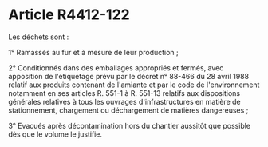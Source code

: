 # Article R4412-122

Les déchets sont : 

1° Ramassés au fur et à mesure de leur production ; 

2° Conditionnés dans des emballages appropriés et fermés, avec apposition de l'étiquetage prévu par le décret n° 88-466 du 28 avril 1988 relatif aux produits contenant de l'amiante et par le code de l'environnement notamment en ses articles R. 551-1 à R. 551-13 relatifs aux dispositions générales relatives à tous les ouvrages d'infrastructures en matière de stationnement, chargement ou déchargement de matières dangereuses ; 

3° Evacués après décontamination hors du chantier aussitôt que possible dès que le volume le justifie.